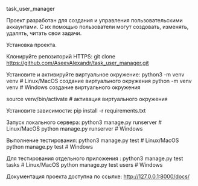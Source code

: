 task_user_manager

Проект разработан для создания и управления пользовательскими аккаунтами. 
С их помощью пользователи могут создовать, изменять, удалять, читать свои задачи. 

Установка проекта.

Kлонируйте репозиторий 
HTTPS:
git clone https://github.com/AseevAlexandr/task_user_manager.git

Установите и активируйте виртуальное окружение:
python3 -m venv venv # Linux/MacOS создание виртуального окружения
python -m venv venv # Windows создание виртуального окружения

source venv/bin/activate # активация виртуального окружения

Установите зависимости:
pip install -r requirements.txt

Запуск локального сервера:
python3 manage.py runserver # Linux/MacOS
python manage.py runserver # Windows

Выполнение тестирования:
python3 manage.py test # Linux/MacOS
python manage.py test # Windows

Для тестирования отдельного приложения :
python3 manage.py test tasks # Linux/MacOS
python manage.py test users # Windows

Документация проекта доступна по ссылке:
http://127.0.0.1:8000/docs/